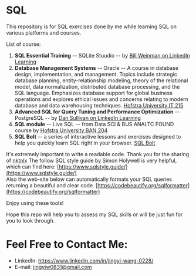 # SQL
This repository is for SQL exercises done by me while learning SQL on various platforms and courses.

List of course:
1. **SQL Essential Training**  -- SQLite Stuudio -- by [Bill Weinman on LinkedIn Learning](https://www.linkedin.com/learning/sql-essential-training-3/goodbye?autoAdvance=true&autoSkip=true&autoplay=true&resume=false)<br>    
2. **Database Management Systems** -- Oracle -- A course in database design, implementation, and management. Topics include strategic database planning, entity-relationship modeling, theory of the relational model, data normalization, distributed database processing, and the SQL language. Emphasizes database support for global business operations and explores ethical issues and concerns relating to modern database and data warehousing techniques.  [Hofstra University IT 215](https://www.hofstra.edu/forms/forms_coursedescriptionform.cfm?course=IT&coursenum=215) <br>       
3. **Advanced SQL for Query Tuning and Performance Optimization** -- PostgreSQL -- by [Dan Sullivan on LinkedIn Learning](https://www.linkedin.com/learning/advanced-sql-for-query-tuning-and-performance-optimization/next-steps?autoAdvance=true&autoSkip=true&autoplay=true&resume=false) <br>   
4. **SQL module** -- Live SQL -- from Data SCI & BUS ANALTC FOUND course by [Hofstra University BAN 204](https://www.hofstra.edu/forms/forms_coursedescriptionform.cfm?course=BAN&coursenum=204&term=202009&level=) <br>   
5. **SQL Bolt** -- a series of interactive lessons and exercises designed to help you quickly learn SQL right in your browser. [SQL Bolt](https://sqlbolt.com/)


It's extremely important to write a readable code.  Thank you for the sharing of [nktnlx](https://github.com/nktnlx/learning_SQL/blob/796cb7a903c42f0a79a550cb915f4869ccd67ce7/README.md)
The follow SQL style guide by Simon Holywell is very helpful, which can find here: [https://www.sqlstyle.guide/](https://www.sqlstyle.guide/)   
Also the web-site below can automatically formats your SQL queries returning a beautiful and clear code. [https://codebeautify.org/sqlformatter](https://codebeautify.org/sqlformatter)  

Enjoy using these tools!    

Hope this repo will help you to assess my SQL skills or will be just fun for you to look through.    

# Feel Free to Contact Me:
- LinkedIn: https://www.linkedin.com/in/jingyi-wang-0228/
- E-mail: jingyiw0831@gmail.com
